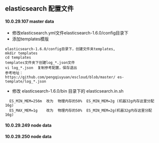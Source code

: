 elasticsearch 配置文件
-------------

####  10.0.29.107 master data
- 修改elasticsearch.yml文件elasticsearch-1.6.0/config目录下
- 添加templates模版
``` 
elasticsearch-1.6.0/config目录下，创建文件夹templates,
mkdir templates
cd templates
templates文件夹下创建log_*.json文件
vi log_*.json  复制参考配置，保存退出
参考地址：
https://github.com/pengqiuyuan/escloud/blob/master/ es-template/log_*.json
``` 
- 修改 elasticsearch-1.6.0/bin 目录下的 elasticsearch.in.sh

```  
  ES_MIN_MEM=256m  改为  物理内存的50%  ES_MIN_MEM=2g (机器32g内存这里分配16g)
  ES_MAX_MEM=1g    改为  物理内存的50%  ES_MIN_MEM=2g(机器32g内存这里分配16g)
```




####  10.0.29.249 node data


####  10.0.29.250  node data